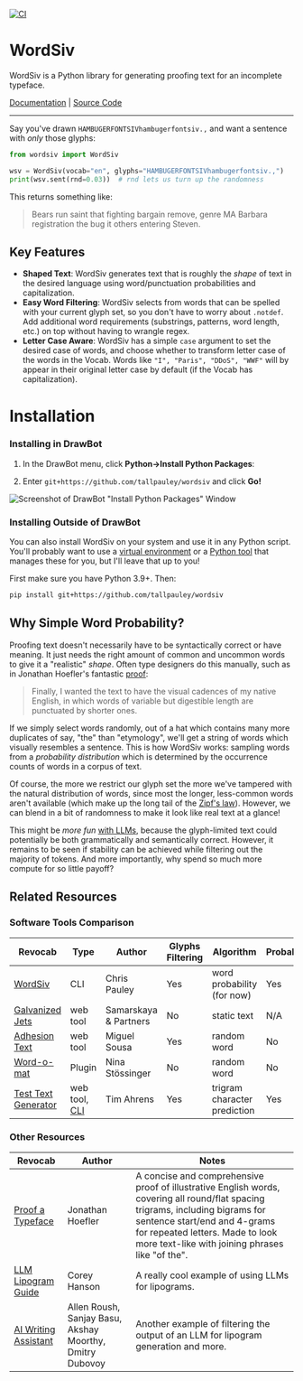 [![CI](https://github.com/tallpauley/wordsiv/actions/workflows/ci.yml/badge.svg?branch=main)](https://github.com/tallpauley/wordsiv/actions/workflows/ci.yml?query=branch%3Amain)

# WordSiv

WordSiv is a Python library for generating proofing text for an incomplete
typeface.

[Documentation](https://tallpauley.github.io/wordsiv) | [Source Code](https://github.com/tallpauley/wordsiv)

----

Say you've drawn `HAMBUGERFONTSIVhambugerfontsiv.,` and want a sentence with
*only* those glyphs:

```python
from wordsiv import WordSiv

wsv = WordSiv(vocab="en", glyphs="HAMBUGERFONTSIVhambugerfontsiv.,")
print(wsv.sent(rnd=0.03))  # rnd lets us turn up the randomness
```

This returns something like:

>Bears run saint that fighting bargain remove, genre MA Barbara registration the
>bug it others entering Steven.

## Key Features

- **Shaped Text**: WordSiv generates text that is roughly the *shape* of text in
  the desired language using word/punctuation probabilities and capitalization.
- **Easy Word Filtering**: WordSiv selects from words that can be spelled with
  your current glyph set, so you don't have to worry about `.notdef`. Add
  additional word requirements (substrings, patterns, word length, etc.) on top
  without having to wrangle regex.
- **Letter Case Aware**: WordSiv has a simple `case` argument to set the desired
  case of words, and choose whether to transform letter case of the words in the
  Vocab. Words like `"I", "Paris", "DDoS", "WWF"` will by appear in their
  original letter case by default (if the Vocab has capitalization).

# Installation

### Installing in DrawBot

1. In the DrawBot menu, click **Python->Install Python Packages**:

2. Enter ```git+https://github.com/tallpauley/wordsiv``` and click **Go!**

![Screenshot of DrawBot "Install Python Packages"
Window](docs/images/drawbot-install.jpg)

### Installing Outside of DrawBot

You can also install WordSiv on your system and use it in any Python script.
You'll probably want to use a [virtual environment][venv] or a
[Python tool][tool] that manages these for you, but I'll leave that up to you!

First make sure you have Python 3.9+. Then:

```bash
pip install git+https://github.com/tallpauley/wordsiv
```

## Why Simple Word Probability?

Proofing text doesn't necessarily have to be syntactically correct or have
meaning. It just needs the right amount of common and uncommon words to give it
a "realistic" *shape*. Often type designers do this manually, such as in
Jonathan Hoefler's fantastic [proof][proof]:
>Finally, I wanted the text to have the visual cadences of my native English, in
>which words of variable but digestible length are punctuated by shorter ones.

If we simply select words randomly, out of a hat which contains many more
duplicates of say, "the" than "etymology", we'll get a string of words which
visually resembles a sentence. This is how WordSiv works: sampling words from a
*probability distribution* which is determined by the occurrence counts of words
in a corpus of text.

Of course, the more we restrict our glyph set the more we've tampered with the
natural distribution of words, since most the longer, less-common words aren't
available (which make up the long tail of the [Zipf's law][zipf]).
However, we can blend in a bit of randomness to make it look like real text at a
glance!

This might be *more fun* [with LLMs](#other-resources), because the
glyph-limited text could potentially be both grammatically and semantically
correct. However, it remains to be seen if stability can be achieved while
filtering out the majority of tokens. And more importantly, why spend so much
more compute for so little payoff?

## Related Resources

### Software Tools Comparison

| Revocab | Type | Author | Glyphs Filtering | Algorithm | Probability |
| -- | -- | -- | -- | -- | -- |
| [WordSiv](#) | CLI | Chris Pauley | Yes | word probability (for now) | Yes |
| [Galvanized Jets][galvanized] | web tool | Samarskaya & Partners | No | static text | N/A |
| [Adhesion Text][adhesion] | web tool | Miguel Sousa | Yes | random word |  No |
| [Word-o-mat][wordomat] | Plugin | Nina Stössinger | No | random word | No
| [Test Text Generator][justanother] | web tool, [CLI][justanothercli] | Tim Ahrens | Yes | trigram character prediction | Yes |

### Other Resources

| Revocab | Author | Notes |
| -- | -- | -- |
| [Proof a Typeface][proof] | Jonathan Hoefler | A concise and comprehensive proof of illustrative English words, covering all round/flat spacing trigrams, including bigrams for sentence start/end and 4-grams for repeated letters. Made to look more text-like with joining phrases like "of the".
| [LLM Lipogram Guide][lipogram] | Corey Hanson | A really cool example of using LLMs for lipograms.
| [AI Writing Assistant][poets] | Allen Roush, Sanjay Basu, Akshay Moorthy, Dmitry Dubovoy | Another example of filtering the output of an LLM for lipogram generation and more.

[venv]: https://docs.python.org/3/library/venv.html
[tool]: https://www.reddit.com/r/Python/comments/16qz8mx/pipenv_piptools_pdm_or_poetry/
[proof]: https://jonathanhoefler.com/articles/how-to-proof-a-typeface
[zipf]: https://en.wikipedia.org/wiki/Zipf's_law#Word_frequencies_in_natural_languages
[galvanized]: https://www.galvanizedjets.com/
[adhesion]: https://adhesiontext.com/
[wordomat]: https://github.com/ninastoessinger/word-o-mat
[justanother]: https://justanotherfoundry.com/generator
[justanothercli]: https://github.com/justanotherfoundry/text-generator/tree/master
[lipogram]: https://coreyhanson.com/blog/a-simple-way-to-program-an-llm-lipogram/
[poets]: https://arxiv.org/abs/2306.15926

